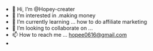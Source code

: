- 👋 Hi, I’m @Hopey-creater
- 👀 I’m interested in .making money 
- 🌱 I’m currently learning ... how to do affiliate marketing 
- 💞️ I’m looking to collaborate on ...
- 📫 How to reach me ... hopee0616@gmail.com
- 

<!---
Hopey-creater/Hopey-creater is a ✨ special ✨ repository because its `README.md` (this file) appears on your GitHub profile.
You can click the Preview link to take a look at your changes.
--->
